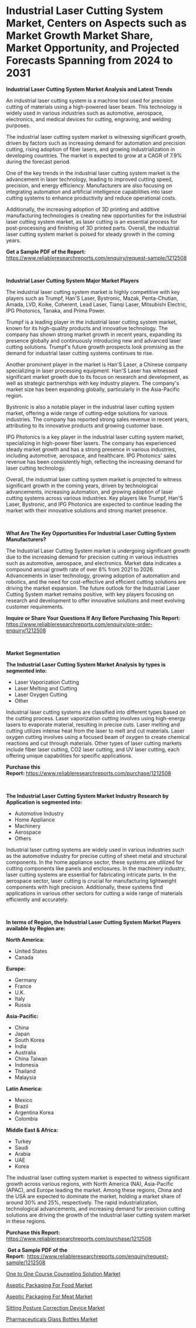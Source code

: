 <p><h1>Industrial Laser Cutting System Market, Centers on Aspects such as Market Growth Market Share, Market Opportunity, and Projected Forecasts Spanning from 2024 to 2031</h1></p><p><strong>Industrial Laser Cutting System Market Analysis and Latest Trends</strong></p>
<p><p>An industrial laser cutting system is a machine tool used for precision cutting of materials using a high-powered laser beam. This technology is widely used in various industries such as automotive, aerospace, electronics, and medical devices for cutting, engraving, and welding purposes.</p><p>The industrial laser cutting system market is witnessing significant growth, driven by factors such as increasing demand for automation and precision cutting, rising adoption of fiber lasers, and growing industrialization in developing countries. The market is expected to grow at a CAGR of 7.9% during the forecast period.</p><p>One of the key trends in the industrial laser cutting system market is the advancement in laser technology, leading to improved cutting speed, precision, and energy efficiency. Manufacturers are also focusing on integrating automation and artificial intelligence capabilities into laser cutting systems to enhance productivity and reduce operational costs.</p><p>Additionally, the increasing adoption of 3D printing and additive manufacturing technologies is creating new opportunities for the industrial laser cutting system market, as laser cutting is an essential process for post-processing and finishing of 3D printed parts. Overall, the industrial laser cutting system market is poised for steady growth in the coming years.</p></p>
<p><strong>Get a Sample PDF of the Report:&nbsp;</strong> <a href="https://www.reliableresearchreports.com/enquiry/request-sample/1212508">https://www.reliableresearchreports.com/enquiry/request-sample/1212508</a></p>
<p>&nbsp;</p>
<p><strong>Industrial Laser Cutting System Major Market Players</strong></p>
<p><p>The industrial laser cutting system market is highly competitive with key players such as Trumpf, Han'S Laser, Bystronic, Mazak, Penta-Chutian, Amada, LVD, Koike, Coherent, Lead Laser, Tianqi Laser, Mitsubishi Electric, IPG Photonics, Tanaka, and Prima Power.</p><p>Trumpf is a leading player in the industrial laser cutting system market, known for its high-quality products and innovative technology. The company has shown strong market growth in recent years, expanding its presence globally and continuously introducing new and advanced laser cutting solutions. Trumpf's future growth prospects look promising as the demand for industrial laser cutting systems continues to rise.</p><p>Another prominent player in the market is Han'S Laser, a Chinese company specializing in laser processing equipment. Han'S Laser has witnessed significant market growth due to its focus on research and development, as well as strategic partnerships with key industry players. The company's market size has been expanding globally, particularly in the Asia-Pacific region.</p><p>Bystronic is also a notable player in the industrial laser cutting system market, offering a wide range of cutting-edge solutions for various industries. The company has reported strong sales revenue in recent years, attributing to its innovative products and growing customer base.</p><p>IPG Photonics is a key player in the industrial laser cutting system market, specializing in high-power fiber lasers. The company has experienced steady market growth and has a strong presence in various industries, including automotive, aerospace, and healthcare. IPG Photonics' sales revenue has been consistently high, reflecting the increasing demand for laser cutting technology.</p><p>Overall, the industrial laser cutting system market is projected to witness significant growth in the coming years, driven by technological advancements, increasing automation, and growing adoption of laser cutting systems across various industries. Key players like Trumpf, Han'S Laser, Bystronic, and IPG Photonics are expected to continue leading the market with their innovative solutions and strong market presence.</p></p>
<p>&nbsp;</p>
<p><strong>What Are The Key Opportunities For Industrial Laser Cutting System Manufacturers?</strong></p>
<p><p>The Industrial Laser Cutting System market is undergoing significant growth due to the increasing demand for precision cutting in various industries such as automotive, aerospace, and electronics. Market data indicates a compound annual growth rate of over 8% from 2021 to 2026. Advancements in laser technology, growing adoption of automation and robotics, and the need for cost-effective and efficient cutting solutions are driving the market expansion. The future outlook for the Industrial Laser Cutting System market remains positive, with key players focusing on research and development to offer innovative solutions and meet evolving customer requirements.</p></p>
<p><strong>Inquire or Share Your Questions If Any Before Purchasing This Report:</strong> <a href="https://www.reliableresearchreports.com/enquiry/pre-order-enquiry/1212508">https://www.reliableresearchreports.com/enquiry/pre-order-enquiry/1212508</a></p>
<p>&nbsp;</p>
<p><strong>Market Segmentation</strong></p>
<p><strong>The Industrial Laser Cutting System Market Analysis by types is segmented into:</strong></p>
<p><ul><li>Laser Vaporization Cutting</li><li>Laser Melting and Cutting</li><li>Laser Oxygen Cutting</li><li>Other</li></ul></p>
<p><p>Industrial laser cutting systems are classified into different types based on the cutting process. Laser vaporization cutting involves using high-energy lasers to evaporate material, resulting in precise cuts. Laser melting and cutting utilizes intense heat from the laser to melt and cut materials. Laser oxygen cutting involves using a focused beam of oxygen to create chemical reactions and cut through materials. Other types of laser cutting markets include fiber laser cutting, CO2 laser cutting, and UV laser cutting, each offering unique capabilities for specific applications.</p></p>
<p><strong>Purchase this Report:&nbsp;</strong><a href="https://www.reliableresearchreports.com/purchase/1212508">https://www.reliableresearchreports.com/purchase/1212508</a></p>
<p>&nbsp;</p>
<p><strong>The Industrial Laser Cutting System Market Industry Research by Application is segmented into:</strong></p>
<p><ul><li>Automotive Industry</li><li>Home Appliance</li><li>Machinery</li><li>Aerospace</li><li>Others</li></ul></p>
<p><p>Industrial laser cutting systems are widely used in various industries such as the automotive industry for precise cutting of sheet metal and structural components. In the home appliance sector, these systems are utilized for cutting components like panels and enclosures. In the machinery industry, laser cutting systems are essential for fabricating intricate parts. In the aerospace sector, laser cutting is crucial for manufacturing lightweight components with high precision. Additionally, these systems find applications in various other sectors for cutting a wide range of materials efficiently and accurately.</p></p>
<p>&nbsp;</p>
<p><strong>In terms of Region, the Industrial Laser Cutting System Market Players available by Region are:</strong></p>
<p>
    <p> <strong> North America: </strong>
        <ul>
            <li>United States</li>
            <li>Canada</li>
        </ul>
        </p> 
    <p> <strong> Europe: </strong>
        <ul>
            <li>Germany</li>
            <li>France</li>
            <li>U.K.</li>
            <li>Italy</li>
            <li>Russia</li>
        </ul>
        </p> 
    <p> <strong> Asia-Pacific: </strong>
        <ul>
            <li>China</li>
            <li>Japan</li>
            <li>South Korea</li>
            <li>India</li>
            <li>Australia</li>
            <li>China Taiwan</li>
            <li>Indonesia</li>
            <li>Thailand</li>
            <li>Malaysia</li>
        </ul>
        </p> 
    <p> <strong> Latin America: </strong>
        <ul>
            <li>Mexico</li>
            <li>Brazil</li>
            <li>Argentina Korea</li>
            <li>Colombia</li>
        </ul>
        </p> 
    <p> <strong> Middle East & Africa: </strong>
        <ul>
            <li>Turkey</li>
            <li>Saudi</li>
            <li>Arabia</li>
            <li>UAE</li>
            <li>Korea</li>
        </ul>
    </p>
    </p>
<p><p>The industrial laser cutting system market is expected to witness significant growth across various regions, with North America (NA), Asia-Pacific (APAC), and Europe leading the market. Among these regions, China and the USA are expected to dominate the market, holding a market share of around 30% and 25%, respectively. The rapid industrialization, technological advancements, and increasing demand for precision cutting solutions are driving the growth of the industrial laser cutting system market in these regions.</p></p>
<p><strong>Purchase this Report: </strong><a href="https://www.reliableresearchreports.com/purchase/1212508">https://www.reliableresearchreports.com/purchase/1212508</a></p>
<p>&nbsp;<strong>Get a Sample PDF of the Report:&nbsp;&nbsp;</strong><a href="https://www.reliableresearchreports.com/enquiry/request-sample/1212508">https://www.reliableresearchreports.com/enquiry/request-sample/1212508</a></p>
<p><strong></strong></p>
<p><p><a href="https://github.com/globismark/Market-Research-Report-List-2/blob/main/one-to-one-course-counseling-solution-market.md">One to One Course Counseling Solution Market</a></p><p><a href="https://medium.com/@caligoldner/analyzing-aseptic-packaging-for-food-market-global-industry-perspective-and-forecast-2024-to-041e3b258cf9">Aseptic Packaging For Food Market</a></p><p><a href="https://medium.com/@caligoldner/aseptic-packaging-for-meat-market-analysis-its-cagr-market-segmentation-and-global-industry-bbf27a74014a">Aseptic Packaging For Meat Market</a></p><p><a href="https://github.com/bobicer/Market-Research-Report-List-2/blob/main/sitting-posture-correction-device-market.md">Sitting Posture Correction Device Market</a></p><p><a href="https://medium.com/@andrewhills1925/pharmaceuticals-glass-bottles-market-trends-forecast-and-competitive-analysis-to-2031-c91a982f7c66">Pharmaceuticals Glass Bottles Market</a></p></p>